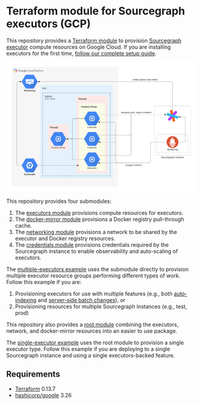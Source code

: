 # Terraform module for Sourcegraph executors (GCP)

This repository provides a [Terraform module](https://learn.hashicorp.com/tutorials/terraform/module-use?in=terraform/modules) to provision [Sourcegraph executor](https://docs.sourcegraph.com/admin/executors) compute resources on Google Cloud. If you are installing executors for the first time, [follow our complete setup guide](https://docs.sourcegraph.com/admin/deploy_executors).

![Infrastructure overview](https://raw.githubusercontent.com/sourcegraph/terraform-google-executors/master/images/infrastructure.png)

This repository provides four submodules:

1. The [executors module](https://registry.terraform.io/modules/sourcegraph/executors/google/0.0.25/submodules/executors) provisions compute resources for executors.
1. The [docker-mirror module](https://registry.terraform.io/modules/sourcegraph/executors/google/0.0.25/submodules/docker-mirror) provisions a Docker registry pull-through cache.
1. The [networking module](https://registry.terraform.io/modules/sourcegraph/executors/google/0.0.25/submodules/networking) provisions a network to be shared by the executor and Docker registry resources.
1. The [credentials module](https://registry.terraform.io/modules/sourcegraph/executors/google/0.0.25/submodules/credentials) provisions credentials required by the Sourcegraph instance to enable observability and auto-scaling of executors.

The [multiple-executors example](https://github.com/sourcegraph/terraform-google-executors/blob/v0.0.25/examples/multiple-executors) uses the submodule directly to provision multiple executor resource groups performing different types of work. Follow this example if you are:

1. Provisioning executors for use with multiple features (e.g., both [auto-indexing](https://docs.sourcegraph.com/code_intelligence/explanations/auto_indexing) and [server-side batch changes](https://docs.sourcegraph.com/batch_changes/explanations/server_side)), or
1. Provisioning resources for multiple Sourcegraph instances (e.g., test, prod)

This repository also provides a [root module](https://registry.terraform.io/modules/sourcegraph/executors/google/0.0.25) combining the executors, network, and docker-mirror resources into an easier to use package.

The [single-executor example](https://github.com/sourcegraph/terraform-google-executors/blob/v0.0.25/examples/single-executor) uses the root module to provision a single executor type. Follow this example if you are deploying to a single Sourcegraph instance and using a single executors-backed feature.

## Requirements

- [Terraform](https://www.terraform.io/) 0.13.7
- [hashicorp/google](https://registry.terraform.io/providers/hashicorp/google/3.26.0) 3.26
